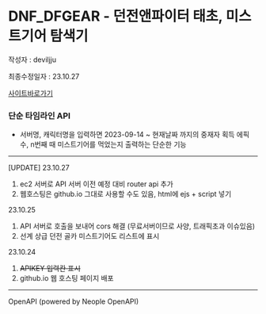 # DNF_DFGEAR - 던전앤파이터 태초, 미스트기어 탐색기

작성자 : deviljju

최종수정일자 : 23.10.27

[사이트바로가기](https://dfgear.xyz/)

### 단순 타임라인 API
* 서버명, 캐릭터명을 입력하면 2023-09-14 ~ 현재날짜 까지의 중재자 획득 에픽 수, n번째 때 미스트기어를 먹었는지 출력하는 단순한 기능
---

[UPDATE] 23.10.27
 1. ec2 서버로 API 서버 이전 예정 대비 router api 추가
 2. 웹호스팅은 github.io 그대로 사용할 수도 있음, html에 ejs + script 넣기

23.10.25
 1. API 서버로 호출을 보내어 cors 해결 (무료서버이므로 사양, 트래픽초과 이슈있음)
 2. 선계 상급 던전 골카 미스트기어도 리스트에 표시

23.10.24
  1.  ~~APIKEY 입력칸 표시~~
  2. github.io 웹 호스팅 페이지 배포

---

OpenAPI (powered by Neople OpenAPI)
